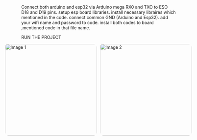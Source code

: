 Connect both arduino and esp32 via Arduino mega RX0 and TXO to ESO D18 and D19 pins.
setup esp board libraries.
install necessary libraires which mentioned in the code.
connect common GND (Arduino and Esp32).
add your wifi name and password to code.
install both codes to board ,mentioned code in that file name.

RUN THE PROJECT

<!DOCTYPE html>
<html lang="en">
<head>
    <meta charset="UTF-8">
    <meta name="viewport" content="width=device-width, initial-scale=1.0">
    <title>Image Grid</title>
    <style>
        .image-container {
            display: flex;
            justify-content: center;
            align-items: center;
            gap: 10px;
        }
        .image-container img {
            width: 300px; /* Adjust width as needed */
            height: auto; /* Maintain aspect ratio */
            border-radius: 10px; /* Optional styling */
            object-fit: cover; /* Ensures proper image fitting */
        }
    </style>
</head>
<body>
    <div class="image-container">
        <img src="https://github.com/user-attachments/assets/8541359d-1a36-4183-9bab-319c15fb6015" alt="Image 1">
        <img src="https://github.com/user-attachments/assets/e819b459-bd0f-46b7-bac5-b7c7198839ca" alt="Image 2">
    </div>
</body>
</html>



